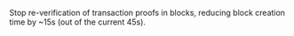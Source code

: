 Stop re-verification of transaction proofs in blocks, reducing block creation
time by ~15s (out of the current 45s).
